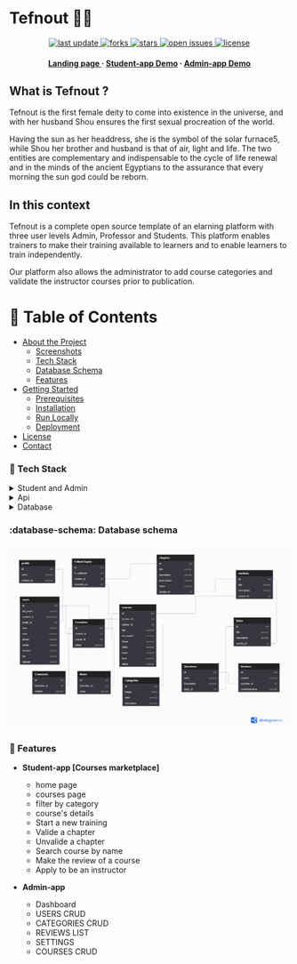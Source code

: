 ﻿# Tefnout 🚀🔺

<div align="center">
<!-- Badges -->
    <p>
    <a href="">
        <img src="https://img.shields.io/github/last-commit/niemet0502/tefnout" alt="last update" />
    </a>
    <a href="https://github.com/Louis3797/awesome-readme-template/network/members">
        <img src="https://img.shields.io/github/forks/niemet0502/tefnout" alt="forks" />
    </a>
    <a href="https://github.com/Louis3797/awesome-readme-template/stargazers">
        <img src="https://img.shields.io/github/stars/Louis3797/niemet0502/tefnout" alt="stars" />
    </a>
    <a href="https://github.com/Louis3797/awesome-readme-template/issues/">
        <img src="https://img.shields.io/github/issues/niemet0502/tefnout" alt="open issues" />
    </a>
    <a href="https://github.com/Louis3797/awesome-readme-template/blob/master/LICENSE">
        <img src="https://img.shields.io/github/license/Louis3797/awesome-readme-template.svg" alt="license" />
    </a>
    </p>
    <h4>
    <a href="https://github.com/Louis3797/awesome-readme-template/">Landing page </a>
  <span> · </span>
    <a href="https://github.com/Louis3797/awesome-readme-template">Student-app Demo</a>
  <span> · </span>
    <a href="https://github.com/Louis3797/awesome-readme-template/issues/">Admin-app Demo</a>
  </h4>
</div>

## What is Tefnout ?

Tefnout is the first female deity to come into existence in the universe, and with her husband Shou ensures the first sexual procreation of the world.

Having the sun as her headdress, she is the symbol of the solar furnace5, while Shou her brother and husband is that of air, light and life. The two entities are complementary and indispensable to the cycle of life renewal and in the minds of the ancient Egyptians to the assurance that every morning the sun god could be reborn.

## In this context

Tefnout is a complete open source template of an elarning platform with three user levels
Admin, Professor and Students.
This platform enables trainers to make their training available to learners and to enable learners to train independently.

Our platform also allows the administrator to add course categories and validate the instructor courses prior to publication.

<!-- Table of Contents -->

# :notebook_with_decorative_cover: Table of Contents

- [About the Project](#star2-about-the-project)
  - [Screenshots](#camera-screenshots)
  - [Tech Stack](#space_invader-tech-stack)
  - [Database Schema](#database-schema)
  - [Features](#dart-features)
- [Getting Started](#toolbox-getting-started)
  - [Prerequisites](#bangbang-prerequisites)
  - [Installation](#gear-installation)
  - [Run Locally](#running-run-locally)
  - [Deployment](#triangular_flag_on_post-deployment)
- [License](#warning-license)
- [Contact](#handshake-contact)

<!-- TechStack -->

### :space_invader: Tech Stack

<details>
  <summary>Student and Admin</summary>
  <ul>
    <li><a href="https://reactjs.org/">React.js</a></li>
    <li><a href="https://getbootstrap.com/">Bootstrap</a></li>
    <li><a href="https://redux.js.org/">Redux</a></li>
  </ul>
</details>

<details>
  <summary>Api</summary>
  <ul>
    <li><a href="https://www.php.net/docs.php">PHP</a></li>
    <li><a href="https://laravel.com/">Laravel</a></li>
  </ul>
</details>

<details>
<summary>Database</summary>
  <ul>
    <li><a href="https://www.mysql.com/">MySQL</a></li>
  </ul>
</details>

<!-- Database schema -->

### :database-schema: Database schema

<img src="assets/Tefnout.png">

<!-- Features -->

### :dart: Features

- **Student-app [Courses marketplace]**

  - home page
  - courses page
  - filter by category
  - course's details
  - Start a new training
  - Valide a chapter
  - Unvalide a chapter
  - Search course by name
  - Make the review of a course
  - Apply to be an instructor

- **Admin-app**
  - Dashboard
  - USERS CRUD
  - CATEGORIES CRUD
  - REVIEWS LIST
  - SETTINGS
  - COURSES CRUD
